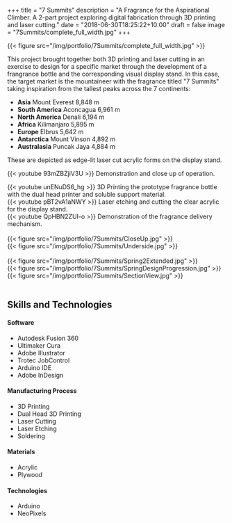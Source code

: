 +++
title = "7 Summits"
description = "A Fragrance for the Aspirational Climber.  A 2-part project exploring digital fabrication through 3D printing and laser cutting."
date = "2018-06-30T18:25:22+10:00"
draft = false
image = "7Summits/complete_full_width.jpg"
+++

{{< figure src="/img/portfolio/7Summits/complete_full_width.jpg" >}}

This project brought together both 3D printing and laser cutting in an exercise to design for a specific market through the development of a frangrance bottle and the corresponding visual display stand.  In this case, the target market is the mountaineer with the fragrance titled "7 Summits" taking inspiration from the tallest peaks across the 7 continents:

+ **Asia** Mount Everest 8,848 m
+ **South America** Aconcagua 6,961 m
+ **North America** Denali 6,194 m
+ **Africa** Kilimanjaro 5,895 m
+ **Europe** Elbrus 5,642 m
+ **Antarctica** Mount Vinson 4,892 m
+ **Australasia** Puncak Jaya 4,884 m

These are depicted as edge-lit laser cut acrylic forms on the display stand.


<!-- Demonstration and close up of operation -->
{{< youtube 93mZBZjiV3U >}}
Demonstration and close up of operation.

<!-- longer demonstration: https://youtu.be/oKwocXtZ9mg -->
<!-- Carabiner fit: https://youtu.be/VSB3atjDatY -->
<!-- Spring test https://youtu.be/PS4FCoM4-Mo -->
<!-- -->
<!-- -->

<div class="row">
    <div class="4u 12u$(medium)">
        <!-- 3d printing -->
        {{< youtube unENuDS6_hg >}}
        3D Printing the prototype fragrance bottle with the dual head printer and soluble support material.
    </div>
    <div class="4u 12u$(medium)">
        <!-- Laser cutting -->
        {{< youtube pBT2vA1aNWY >}}
        Laser etching and cutting the clear acrylic for the display stand.
    </div>
    <div class="4u 12u$(medium)">
        <!-- Nozzle operation video -->
        {{< youtube QpHBN2ZUI-o >}}
        Demonstration of the fragrance delivery mechanism.
    </div>
</div>

</br>

<div class="row">
    <div class="4u 12u$(medium)">
        {{< figure src="/img/portfolio/7Summits/CloseUp.jpg" >}}
    </div>
    <div class="8u 12u$(medium)">
        {{< figure src="/img/portfolio/7Summits/Underside.jpg" >}}
    </div>
</div>
</br>
<div class="row">
    <div class="3u 12u$(medium)">
        {{< figure src="/img/portfolio/7Summits/Spring2Extended.jpg" >}}
    </div>
    <div class="7u 12u$(medium)">
        {{< figure src="/img/portfolio/7Summits/SpringDesignProgression.jpg" >}}
    </div>
    <div class="2u 12u$(medium)">
        {{< figure src="/img/portfolio/7Summits/SectionView.jpg" >}}
    </div>
</div>

</br >

Skills and Technologies
-----

#### Software

+ Autodesk Fusion 360
+ Ultimaker Cura
+ Adobe Illustrator
+ Trotec JobControl
+ Arduino IDE
+ Adobe InDesign


#### Manufacturing Process

+ 3D Printing
+ Dual Head 3D Printing
+ Laser Cutting
+ Laser Etching
+ Soldering


#### Materials

+ Acrylic
+ Plywood


#### Technologies

+ Arduino
+ NeoPixels
